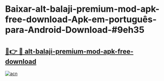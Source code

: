 # Baixar-alt-balaji-premium-mod-apk-free-download-Apk-em-português​-para-Android-Download-#9eh35

# <h2><a href="https://ainizakaria.my?title=alt-balaji-premium-mod-apk-free-download&ref=24M">🔗👉 🔴 alt-balaji-premium-mod-apk-free-download</a></h2>

[![acn](https://github.com/user-attachments/assets/0f9c940e-d8b0-45ae-aac7-cd30a18b3e1c)](https://ainizakaria.my?title=alt-balaji-premium-mod-apk-free-download&ref=24M)

